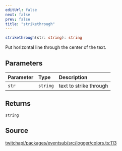 ```yaml
---
editUrl: false
next: false
prev: false
title: "strikethrough"
---
```


```ts
strikethrough(str: string): string
```

Put horizontal line through the center of the text.

## Parameters

| Parameter | Type | Description |
| :------ | :------ | :------ |
| `str` | `string` | text to strike through |

## Returns

`string`

## Source

[twitchapi/packages/eventsub/src/logger/colors.ts:113](https://github.com/pablornc/twitchapi//blob/b274026/packages/eventsub/src/logger/colors.ts#L113)

